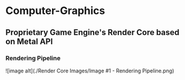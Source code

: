 # Computer-Graphics

## Proprietary Game Engine's Render Core based on Metal API

### Rendering Pipeline
![image alt](./Render Core Images/Image #1 - Rendering Pipeline.png)
